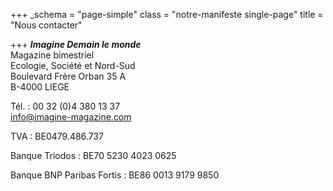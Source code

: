 +++
_schema = "page-simple"
class = "notre-manifeste single-page"
title = "Nous contacter"

+++
**_Imagine Demain le monde_**  
Magazine bimestriel  
Ecologie, Société et Nord-Sud  
Boulevard Frère Orban 35 A  
B-4000 LIEGE

Tél. : 00 32 (0)4 380 13 37  
[info@imagine-magazine.com](mailto:info@imagine-magazine.com)

TVA : BE0479.486.737

Banque Triodos : BE70 5230 4023 0625

Banque BNP Paribas Fortis : BE86 0013 9179 9850